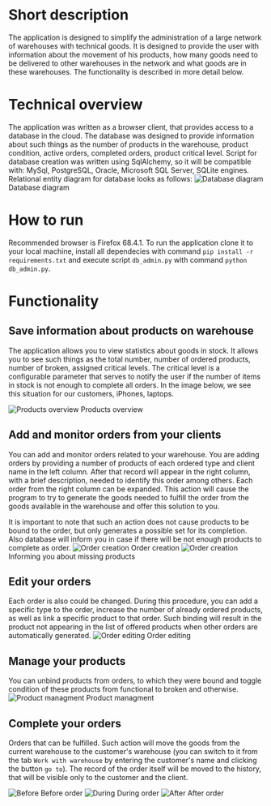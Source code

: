 # Short description
The application is designed to simplify the administration of a large network of warehouses with technical goods. It is designed to provide the user with information about the movement of his products, how many goods need to be delivered to other warehouses in the network and what goods are in these warehouses. The functionality is described in more detail below.
# Technical overview
The application was written as a browser client, that provides access to a database in the cloud. 
The database was designed to provide information about such things as the number of products in the warehouse, product condition,
active orders, completed orders, product critical level. Script for database creation was written using SqlAlchemy, so it will be compatible with: MySql, PostgreSQL, Oracle, Microsoft SQL Server, SQLite engines. Relational entity diagram for database looks as follows:
![Database diagram](/images/db_diagram.png)
Database diagram

# How to run
Recommended browser is Firefox 68.4.1.
To run the application clone it to your local machine, install all dependecies with command `pip install -r requirements.txt` and execute script `db_admin.py` with command `python db_admin.py`.

# Functionality
## Save information about products on warehouse
The application allows you to view statistics about goods in stock. It allows you to see such things as the total number, number of ordered products, number of broken, assigned critical levels.
The critical level is a configurable parameter that serves to notify the user if the number of items in stock is not enough to complete all orders.
In the image below, we see this situation for our customers, iPhones, laptops.

![Products overview](/images/products_overview.png)
Products overview

## Add and monitor orders from your clients
You can add and monitor orders related to your warehouse. 
You are adding orders by providing a number of products of each ordered type and client name in the left column. After that record will appear in the right column, with a brief description, needed to identify this order among others. 
Each order from the right column can be expanded. This action will cause the program to try to generate the goods needed to fulfill the order from the goods available in the warehouse and offer this solution to you. 

It is important to note that such an action does not cause products to be bound to the order, but only generates a possible set for its completion.  
Also database will inform you in case if there will be not enough products to complete as order.
![Order creation](/images/order_creation.png)
Order creation
![Order creation](/images/notification.png)
Informing you about missing products




## Edit your orders
Each order is also could be changed. During this procedure, you can add a specific type to the order, increase the number of already ordered products, as well as link a specific product to that order. Such binding will result in the product not appearing in the list of offered products when other orders are automatically generated. 
![Order editing](/images/order_editing.png)
Order editing

## Manage your products
You can unbind products from orders, to which they were bound and toggle condition of these products from functional to broken and otherwise.
![Product managment](/images/product_managment_overview.png)
Product managment

## Complete your orders
Orders that can be fulfilled. Such action will move the goods from the current warehouse to the customer's warehouse (you can switch to it from the tab `Work with warehouse` by entering the customer's name and clicking the button `go to`). The record of the order itself will be moved to the history, that will be visible only to the customer and the client.

![Before](/images/before.jpg)
Before order
![During](/images/during.png)
During order
![After](/images/after.png)
After order
